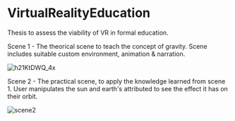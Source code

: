 # VirtualRealityEducation
Thesis to assess the viability of VR in formal education.

Scene 1 - The theorical scene to teach the concept of gravity. Scene includes suitable custom environment, animation & narration.

![h21KtDWQ_4x](https://user-images.githubusercontent.com/50074527/217903168-90c8f7dc-83db-46c8-8e66-a7e4db945381.jpg)


Scene 2 - The practical scene, to apply the knowledge learned from scene 1. User manipulates the sun and earth's attributed to see the effect it has on their orbit. 

![scene2](https://user-images.githubusercontent.com/50074527/217903829-5529e5a1-fcdd-4081-9908-2e0a6abb1b6e.jpg)

